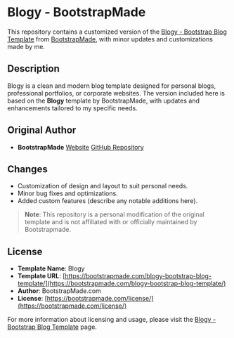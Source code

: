 # Blogy - BootstrapMade

This repository contains a customized version of the [Blogy - Bootstrap Blog Template](https://bootstrapmade.com/blogy-bootstrap-blog-template/) from [BootstrapMade](https://bootstrapmade.com/), with minor updates and customizations made by me.

## Description

Blogy is a clean and modern blog template designed for personal blogs, professional portfolios, or corporate websites. The version included here is based on the **Blogy** template by BootstrapMade, with updates and enhancements tailored to my specific needs.

## Original Author

* **BootstrapMade**
  [Website](https://bootstrapmade.com/)
  [GitHub Repository](https://github.com/BootstrapMade)

## Changes

* Customization of design and layout to suit personal needs.
* Minor bug fixes and optimizations.
* Added custom features (describe any notable additions here).

> **Note**: This repository is a personal modification of the original template and is not affiliated with or officially maintained by Bootstrapmade.

## License

* **Template Name**: Blogy
* **Template URL**: [https://bootstrapmade.com/blogy-bootstrap-blog-template/](https://bootstrapmade.com/blogy-bootstrap-blog-template/)
* **Author**: BootstrapMade.com
* **License**: [https://bootstrapmade.com/license/](https://bootstrapmade.com/license/)

For more information about licensing and usage, please visit the [Blogy - Bootstrap Blog Template](https://bootstrapmade.com/blogy-bootstrap-blog-template/) page.


